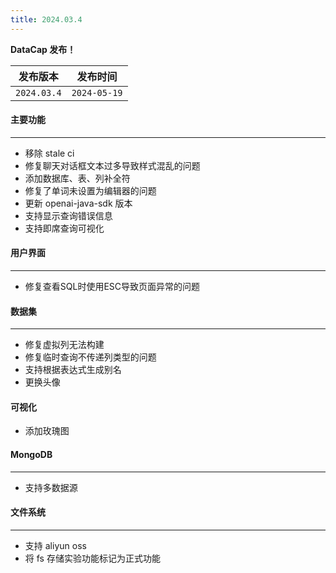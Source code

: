 ```yaml
---
title: 2024.03.4
---
```


**DataCap 发布！**

|    发布版本     |     发布时间     |
|:-----------:|:------------:|
| `2024.03.4` | `2024-05-19` |

#### 主要功能

---

- 移除 stale ci
- 修复聊天对话框文本过多导致样式混乱的问题
- 添加数据库、表、列补全符
- 修复了单词未设置为编辑器的问题
- 更新 openai-java-sdk 版本
- 支持显示查询错误信息
- 支持即席查询可视化

#### 用户界面

---

- 修复查看SQL时使用ESC导致页面异常的问题

#### 数据集

---

- 修复虚拟列无法构建
- 修复临时查询不传递列类型的问题
- 支持根据表达式生成别名
- 更换头像

#### 可视化

- 添加玫瑰图

#### MongoDB

---

- 支持多数据源

#### 文件系统

---

- 支持 aliyun oss
- 将 fs 存储实验功能标记为正式功能
